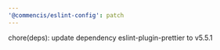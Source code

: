 ```yaml
---
'@commencis/eslint-config': patch
---
```


chore(deps): update dependency eslint-plugin-prettier to v5.5.1
